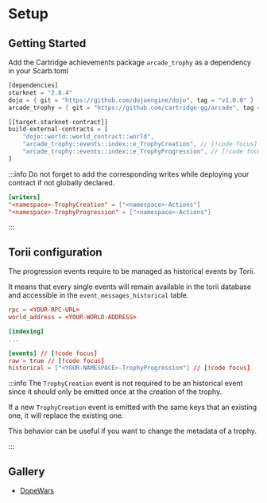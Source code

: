 # Setup

## Getting Started

Add the Cartridge achievements package `arcade_trophy` as a dependency in your Scarb.toml

```rust
[dependencies]
starknet = "2.8.4"
dojo = { git = "https://github.com/dojoengine/dojo", tag = "v1.0.0" }
arcade_trophy = { git = "https://github.com/cartridge-gg/arcade", tag = "v1.0.0" } // [!code focus]

[[target.starknet-contract]]
build-external-contracts = [
    "dojo::world::world_contract::world",
    "arcade_trophy::events::index::e_TrophyCreation", // [!code focus]
    "arcade_trophy::events::index::e_TrophyProgression", // [!code focus]
]
```

:::info
Do not forget to add the corresponding writes while deploying your contract if not globally declared.

```toml
[writers]
"<namespace>-TrophyCreation" = ["<namespace>-Actions"]
"<namespace>-TrophyProgression" = ["<namespace>-Actions"]
```

:::

## Torii configuration

The progression events require to be managed as historical events by Torii.

It means that every single events will remain available in the torii database and accessible in the `event_messages_historical` table.

```toml
rpc = <YOUR-RPC-URL>
world_address = <YOUR-WORLD-ADDRESS>

[indexing]
...

[events] // [!code focus]
raw = true // [!code focus]
historical = ["<YOUR-NAMESPACE>-TrophyProgression"] // [!code focus]
```

:::info
The `TrophyCreation` event is not required to be an historical event since it should only be emitted once at the creation of the trophy.

If a new `TrophyCreation` event is emitted with the same keys that an existing one, it will replace the existing one.

This behavior can be useful if you want to change the metadata of a trophy.

:::

## Gallery

- [DopeWars](https://github.com/cartridge-gg/dopewars/blob/mainnet/Scarb.toml)
